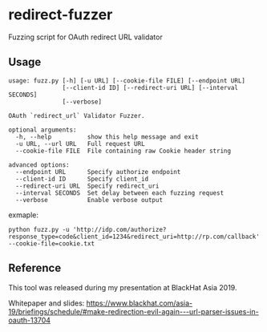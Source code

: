 # redirect-fuzzer
Fuzzing script for OAuth redirect URL validator

## Usage

```
usage: fuzz.py [-h] [-u URL] [--cookie-file FILE] [--endpoint URL]
               [--client-id ID] [--redirect-uri URL] [--interval SECONDS]
               [--verbose]

OAuth `redirect_url` Validator Fuzzer. 

optional arguments:
  -h, --help          show this help message and exit
  -u URL, --url URL   Full request URL
  --cookie-file FILE  File containing raw Cookie header string

advanced options:
  --endpoint URL      Specify authorize endpoint
  --client-id ID      Specify client_id
  --redirect-uri URL  Specify redirect_uri
  --interval SECONDS  Set delay between each fuzzing request
  --verbose           Enable verbose output
```

exmaple:
```
python fuzz.py -u 'http://idp.com/authorize?response_type=code&client_id=1234&redirect_uri=http://rp.com/callback' --cookie-file=cookie.txt
```

## Reference

This tool was released during my presentation at BlackHat Asia 2019. 

Whitepaper and slides: https://www.blackhat.com/asia-19/briefings/schedule/#make-redirection-evil-again---url-parser-issues-in-oauth-13704